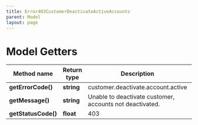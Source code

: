 ```yaml
---
title: Error403CustomerDeactivateActiveAccounts
parent: Model
layout: page
---
```


# Model Getters

Method name | Return type | Description | Notes
------------ | ------------- | ------------- | -------------
**getErrorCode()** | **string** | customer.deactivate.account.active |
**getMessage()** | **string** | Unable to deactivate customer, accounts not deactivated. |
**getStatusCode()** | **float** | 403 |

